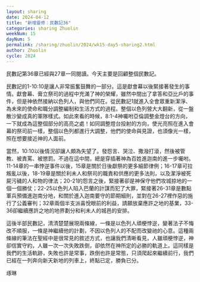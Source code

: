 ```yaml
---
layout: sharing
date: 2024-04-12
title: "新增靈修：民數記36"
categories: sharing Zhuolin
weekNum: 15
dayNum: 5
permalink: /sharing/zhuolin/2024/wk15-day5-sharing2.html
author: Zhuolin
cycle: 2024
---  
```


民數記第36章已經與27章一同閱讀。今天主要是回顧整個民數記。

民數記的1-10:10是讓人非常振奮鼓舞的一部分。這是獻會幕以後緊接著發生的事情。獻會幕、膏立祭司的過程中充滿了神的榮耀，雖然中間出了拿答和亞比戶的事件，但是神依然接納以色列人，與他們同在。從民數記1就進入全會眾重新潔淨、為未來的使命和職分調整編制和生活方式的過程。整個以色列營大大翻新，從一盤散沙變成真的軍隊樣式。如此來看的時候，8:1-4神囑咐亞倫調整金燈台的方向，一下就成為這整個部分的高亮之處！如同調整燈台投射的方向，使光亮照在進入會幕的祭司前一樣，整個以色列都進行大調整，他們的使命與見證，也須像光一樣，照在想要接近神的人面前。

當然，10:10以後情況卻讓人頗為失望了。發怨言、哭泣、撒潑打滾，然後被管教、被責罵、被懲罰。不過在這中間，總是穿插著神為百姓進迦南的進一步囑咐。11-14章的一串悖逆事件以後，15章是關於日後獻祭的更多細節律例；16-17章可拉叛亂以後，18-19章是關於利未人和祭司的職責和供應的更多法則，以及潔淨被死屍污穢的人和物的律法；20-21的怨言之後，緊接著卻是神保守他們攻城掠地的一個一個勝仗；22-25以色列人陷入巴蘭的計謀而犯了大罪，緊接著26-31章是數點軍兵預備進迦南分地，和關於進入迦南要守的節期細則，並對在26-27裡作惡的施行了公義審判；32章兩個半支派喜悅眼前的利益，請願放棄應許之地的基業，33-36卻繼續應許之地的地界劃分和利未人的城邑的安排。

這後半部民數記，清清楚楚展現兩條線，一條是以色列人頑梗悖逆，變著法子不悔改不順服，一條是神繼續他的計劃，不因以色列人的不配而改變祂的心意。這種兩條線的筆法在聖經中是很常見的敘述方式，也讓我們清晰看見，人雖頑梗悖逆，神卻信實守約，人雖一次一次失敗跌倒，卻依然在神所定的必勝的軌道上。這同樣是我們的生活軌跡，失敗也許是常事，跌倒也許是常態，只須爬起來繼續前行，我們已經在一列奔向新天新地的列車上，終點已定，勝負已分。

琢琳
